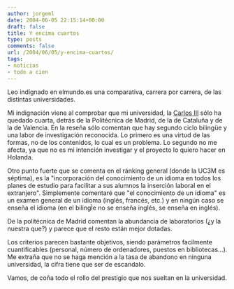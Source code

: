 ```yaml
---
author: jorgeml
date: 2004-06-05 22:15:14+00:00
draft: false
title: Y encima cuartos
type: posts
comments: false
url: /2004/06/05/y-encima-cuartos/
tags:
- noticias
- todo a cien
---
```


Leo indignado en elmundo.es una comparativa, carrera por carrera, de las distintas universidades.

Mi indignación viene al comprobar que mi universidad, la [Carlos III](http://www.uc3m.es) sólo ha quedado cuarta, detrás de la Politécnica de Madrid, de la de Cataluña y de la de Valencia. En la reseña sólo comentan que hay segundo ciclo bilingüe y una labor de investigación reconocida. Lo primero es una virtud de las formas, no de los contenidos, lo cual es un problema. Lo segundo no me afecta, ya que no es mi intención investigar y el proyecto lo quiero hacer en Holanda.

Otro punto fuerte que se comenta en el ránking general (donde la UC3M es séptima), es la "incorporación del conocimiento de un idioma en todos los planes de estudio para facilitar a sus alumnos la inserción laboral en el extranjero". Simplemente comentaré que "el conocimiento de un idioma" es un examen general de un idioma (inglés, francés, etc.) y en ningún caso se enseña el idioma (en el bilingÌe no se enseña inglés, se enseña en inglés).

De la politécnica de Madrid comentan la abundancia de laboratorios (¿y la nuestra que?) y parece que el resto están mejor dotadas.

Los criterios parecen bastante objetivos, siendo parámetros facilmente cuantificables (personal, número de ordenadores, puestos en bibliotecas...). Me extraña que no se haga mención a la tasa de abandono en ninguna universidad, la cifra tiene que ser de escandalo.

Vamos, de coña todo el rollo del prestigio que nos sueltan en la universidad.
